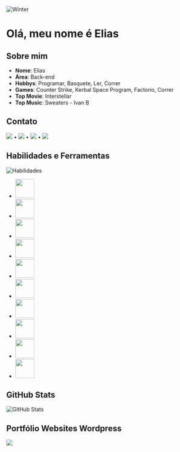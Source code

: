 ![Winter](https://i.redd.it/4vfjr9e1wuey.gif)

# Olá, meu nome é Elias

## Sobre mim

- **Nome**: Elias
- **Área**: Back-end
- **Hobbys**: Programar, Basquete, Ler, Correr
- **Games**: Counter Strike, Kerbal Space Program, Factorio, Correr
- **Top Movie**: Interstellar
- **Top Music**: Sweaters - Ivan B

## Contato

[<img src="https://img.shields.io/badge/Linkedin-000?style=for-the-badge&logo=linkedin&logoColor=blue">](https://www.linkedin.com/in/elias-mathias-sand-243398234/)
•
[<img src="https://img.shields.io/badge/Gmail-000?style=for-the-badge&logo=gmail">](mailto:elias.coder1@gmail.com)
•
[<img src="https://img.shields.io/badge/Instagram-000?style=for-the-badge&logo=instagram">](https://www.instagram.com/estodante/)
•
[<img src="https://img.shields.io/badge/Twitter-000?style=for-the-badge&logo=twitter">](https://twitter.com/note_coder_)

## Habilidades e Ferramentas

![Habilidades](https://i.pinimg.com/originals/39/3d/c6/393dc67bfedcfad62a1ae4c2dd83cbbd.gif)

- <img src="https://cdn.jsdelivr.net/gh/devicons/devicon/icons/java/java-original.svg" width=50px;>
- <img src="https://cdn.jsdelivr.net/gh/devicons/devicon/icons/html5/html5-original.svg" width=50px;>
- <img src="https://cdn.jsdelivr.net/gh/devicons/devicon/icons/css3/css3-original.svg" width=50px;>
- <img src="https://cdn.jsdelivr.net/gh/devicons/devicon/icons/javascript/javascript-original.svg" width=50px;>
- <img src="https://cdn.jsdelivr.net/gh/devicons/devicon/icons/python/python-original.svg" width=50px;>
- <img src="https://cdn.jsdelivr.net/gh/devicons/devicon/icons/c/c-original.svg" width=50px;>
- <img src="https://cdn.jsdelivr.net/gh/devicons/devicon/icons/git/git-original.svg" width=50px;>
- <img src="https://user-images.githubusercontent.com/3369400/139447912-e0f43f33-6d9f-45f8-be46-2df5bbc91289.png" width=50px;>
- <img src="https://cdn.jsdelivr.net/gh/devicons/devicon/icons/vscode/vscode-original.svg" width=50px;>
- <img src="https://cdn.jsdelivr.net/gh/devicons/devicon/icons/intellij/intellij-original.svg" width=50px;>

## GitHub Stats

![GitHub Stats](https://github-readme-stats.vercel.app/api?username=EliasNote&theme=transparent&bg_color=000&border_color=ffffff&show_icons=true&icon_color=1246AB&title_color=1246AB&text_color=FFF)

## Portfólio Websites Wordpress

[<img src="https://img.shields.io/badge/Portfólio-100000?style=for-the-badge&logoColor=white">](https://eliassudan.com.br)
